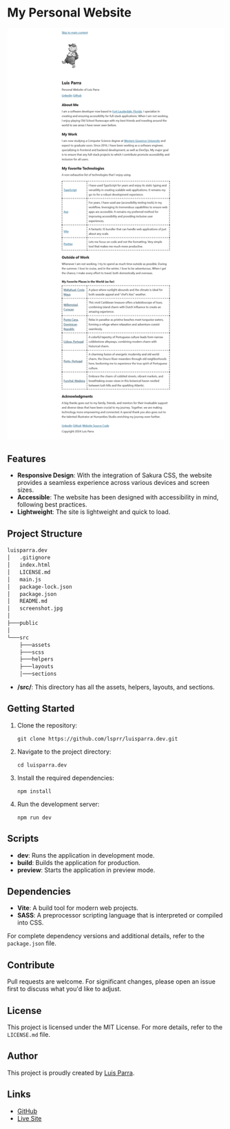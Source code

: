 # My Personal Website

![screenshot](./screenshot.jpg)  

## Features

- **Responsive Design**: With the integration of Sakura CSS, the website provides a seamless experience across various devices and screen sizes.
- **Accessible**: The website has been designed with accessibility in mind, following best practices.
- **Lightweight**: The site is lightweight and quick to load.

## Project Structure

```bash
luisparra.dev
│   .gitignore
│   index.html
│   LICENSE.md
│   main.js
│   package-lock.json
│   package.json
│   README.md
│   screenshot.jpg
│
├───public
│
└───src
    ├───assets
    ├───scss
    ├───helpers
    ├───layouts
    │───sections
```

- **/src/**: This directory has all the assets, helpers, layouts, and sections.

## Getting Started

1. Clone the repository:

   ```
   git clone https://github.com/lsprr/luisparra.dev.git
   ```

2. Navigate to the project directory:

   ```
   cd luisparra.dev
   ```

3. Install the required dependencies:

   ```
   npm install
   ```

4. Run the development server:

   ```
   npm run dev
   ```

## Scripts

- **dev**: Runs the application in development mode.
- **build**: Builds the application for production.
- **preview**: Starts the application in preview mode.

## Dependencies

- **Vite**: A build tool for modern web projects.
- **SASS**: A preprocessor scripting language that is interpreted or compiled into CSS.

For complete dependency versions and additional details, refer to the `package.json` file.

## Contribute

Pull requests are welcome. For significant changes, please open an issue first to discuss what you'd like to adjust.

## License

This project is licensed under the MIT License. For more details, refer to the `LICENSE.md` file.

## Author

This project is proudly created by [Luis Parra](https://github.com/lsprr).

## Links

- [GitHub](https://github.com/lsprr/luisparra)
- [Live Site](https://www.luisparra.dev)
